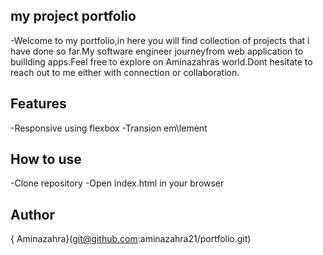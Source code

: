 ## my project portfolio
-Welcome to my portfolio,in here you will find collection of projects that i have done so far.My software engineer journeyfrom web application to buillding apps.Feel free to explore on Aminazahras world.Dont hesitate to reach out to me either with connection or collaboration.
  

## Features
-Responsive using flexbox
-Transion em\lement

## How to use
-Clone repository
-Open index.html in your browser

## Author
{ Aminazahra}(git@github.com:aminazahra21/portfolio.git)
